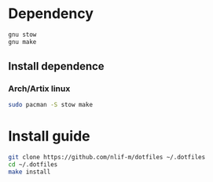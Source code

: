 # Dependency

```sh
gnu stow
gnu make
```

## Install dependence

### Arch/Artix linux
```sh
sudo pacman -S stow make
```
# Install guide

```sh
git clone https://github.com/nlif-m/dotfiles ~/.dotfiles
cd ~/.dotfiles
make install
```
